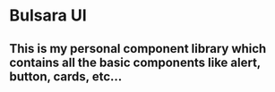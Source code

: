 # Bulsara UI
## This is my personal component library which contains all the basic components like alert, button, cards, etc...